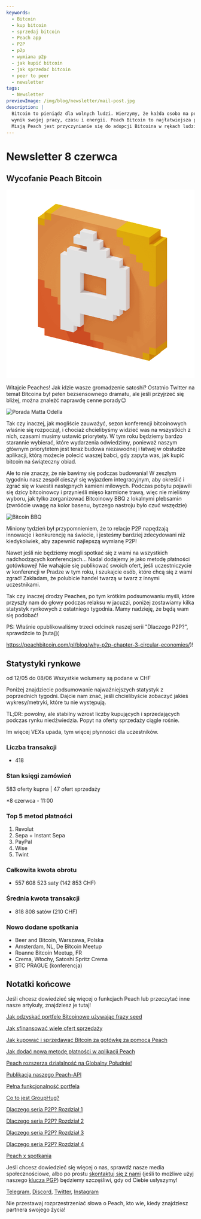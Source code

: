 ```yaml
---
keywords:
  - Bitcoin
  - kup bitcoin
  - sprzedaj bitcoin
  - Peach app
  - P2P
  - p2p
  - wymiana p2p
  - jak kupić bitcoin
  - jak sprzedać bitcoin
  - peer to peer
  - newsletter
tags:
  - Newsletter
previewImage: /img/blog/newsletter/mail-post.jpg
description: |
  Bitcoin to pieniądz dla wolnych ludzi. Wierzymy, że każda osoba ma prawo wybrać, w jakiej walucie przechowuje swoje bogactwo,
  wynik swojej pracy, czasu i energii. Peach Bitcoin to najłatwiejsza platforma do kupowania i sprzedawania bitcoinów w systemie peer to peer.
  Misją Peach jest przyczynianie się do adopcji Bitcoina w rękach ludzi.
---
```


# Newsletter 8 czerwca

## Wycofanie Peach Bitcoin

![peachy peach bitcoin gif](/img/blog/newsletter/gif-peach.gif)

Witajcie Peaches!
Jak idzie wasze gromadzenie satoshi?
Ostatnio Twitter na temat Bitcoina był pełen bezsensownego dramatu, ale jeśli przyjrzeć się bliżej, można znaleźć naprawdę cenne porady😉

![Porada Matta Odella](https://img.mailinblue.com/5647291/images/content_library/original/647f40e8867f053cd05b3683.png)

Tak czy inaczej, jak mogliście zauważyć, sezon konferencji bitcoinowych właśnie się rozpoczął, i chociaż chcielibyśmy widzieć was na wszystkich z nich, czasami musimy ustawić priorytety.
W tym roku będziemy bardzo starannie wybierać, które wydarzenia odwiedzimy, ponieważ naszym głównym priorytetem jest teraz budowa niezawodnej i łatwej w obsłudze aplikacji, którą możecie polecić waszej babci, gdy zapyta was, jak kupić bitcoin na świąteczny obiad.

Ale to nie znaczy, że nie bawimy się podczas budowania! W zeszłym tygodniu nasz zespół cieszył się wyjazdem integracyjnym, aby określić i zgrać się w kwestii następnych kamieni milowych.
Podczas pobytu pojawili się dzicy bitcoinowcy i przynieśli mięso karmione trawą, więc nie mieliśmy wyboru, jak tylko zorganizować Bitcoinowy BBQ z lokalnymi plebsami🔥
(zwróćcie uwagę na kolor basenu, byczego nastroju było czuć wszędzie)

![Bitcoin BBQ](https://img.mailinblue.com/5647291/images/content_library/original/64804d4e000a683033621785.jpg)

Miniony tydzień był przypomnieniem, że to relacje P2P napędzają innowacje i konkurencję na świecie, i jesteśmy bardziej zdecydowani niż kiedykolwiek, aby zapewnić najlepszą wymianę P2P!

Nawet jeśli nie będziemy mogli spotkać się z wami na wszystkich nadchodzących konferencjach... Nadal dodajemy je jako metodę płatności gotówkowej! Nie wahajcie się publikować swoich ofert, jeśli uczestniczycie w konferencji w Pradze w tym roku, i szukajcie osób, które chcą się z wami zgrać! Zakładam, że polubicie handel twarzą w twarz z innymi uczestnikami.

Tak czy inaczej drodzy Peaches, po tym krótkim podsumowaniu myśli, które przyszły nam do głowy podczas relaksu w jacuzzi, poniżej zostawiamy kilka statystyk rynkowych z ostatniego tygodnia. Mamy nadzieję, że będą wam się podobać!

PS: Właśnie opublikowaliśmy trzeci odcinek naszej serii "Dlaczego P2P?", sprawdźcie to [tutaj](

https://peachbitcoin.com/pl/blog/why-p2p-chapter-3-circular-economies/)!

## Statystyki rynkowe

od 12/05 do 08/06
Wszystkie wolumeny są podane w CHF

Poniżej znajdziecie podsumowanie najważniejszych statystyk z poprzednich tygodni. Dajcie nam znać, jeśli chcielibyście zobaczyć jakieś wykresy/metryki, które tu nie występują.

TL;DR: powolny, ale stabilny wzrost liczby kupujących i sprzedających podczas rynku niedźwiedzia.
Popyt na oferty sprzedaży ciągle rośnie.

Im więcej VEXs upada, tym więcej płynności dla uczestników.

### Liczba transakcji

- 418

### Stan księgi zamówień

583 oferty kupna | 47 ofert sprzedaży

\*8 czerwca - 11:00

### Top 5 metod płatności

1. Revolut
2. Sepa + Instant Sepa
3. PayPal
4. Wise
5. Twint

### Całkowita kwota obrotu

- 557 608 523 saty (142 853 CHF)

### Średnia kwota transakcji

- 818 808 satów (210 CHF)

### Nowo dodane spotkania

- Beer and Bitcoin, Warszawa, Polska
- Amsterdam, NL, De Bitcoin Meetup
- Roanne Bitcoin Meetup, FR
- Crema, Włochy, Satoshi Spritz Crema
- BTC PRAGUE (konferencja)

## Notatki końcowe

Jeśli chcesz dowiedzieć się więcej o funkcjach Peach lub przeczytać inne nasze artykuły, znajdziesz je tutaj!

[Jak odzyskać portfele Bitcoinowe używając frazy seed](https://peachbitcoin.com/pl/blog/how-to-restore-peach-wallet/)

[Jak sfinansować wiele ofert sprzedaży](https://peachbitcoin.com/pl/blog/funding-multiple-sell-offers/)

[Jak kupować i sprzedawać Bitcoin za gotówkę za pomocą Peach](https://peachbitcoin.com/pl/blog/how-to-buy-and-sell-bitcoin-with-cash-using-peach/)

[Jak dodać nową metodę płatności w aplikacji Peach](https://peachbitcoin.com/pl/blog/how-to-add-a-payment-method/)

[Peach rozszerza działalność na Globalny Południe!](https://peachbitcoin.com/pl/blog/peach-expands-to-the-global-south/)

[Publikacja naszego Peach-API](https://peachbitcoin.com/pl/blog/making-our-peach-api-public/)

[Pełna funkcjonalność portfela](https://peachbitcoin.com/pl/blog/full-wallet-functionality/)

[Co to jest GroupHug?](https://peachbitcoin.com/pl/blog/group-hug/)

[Dlaczego seria P2P? Rozdział 1](https://peachbitcoin.com/pl/blog/why-p2p-chapter-1/)

[Dlaczego seria P2P? Rozdział 2](https://peachbitcoin.com/pl/blog/why-p2p-chapter-2/)

[Dlaczego seria P2P? Rozdział 3](https://peachbitcoin.com/pl/blog/why-p2p-chapter-3-circular-economies/)

[Dlaczego seria P2P? Rozdział 4](https://peachbitcoin.com/pl/blog/why-p2p-chapter-4-chains-of-trust/)

[Peach x spotkania](https://peachbitcoin.com/pl/blog/peach-for-meetups/)

Jeśli chcesz dowiedzieć się więcej o nas, sprawdź nasze media społecznościowe, albo po prostu [skontaktuj się z nami](mailto:hello@peachbitcoin.com) (jeśli to możliwe użyj naszego [klucza PGP](https://keys.openpgp.org/vks/v1/by-fingerprint/48339A19645E2E53488E0E5479E1B270FACD1BD2)) będziemy szczęśliwi, gdy od Ciebie usłyszymy!

[Telegram](https://t.me/+GkOW1J-ixBBkZWRk), [Discord](https://discord.gg/ypeHz3SW54), [Twitter](https://twitter.com/peachbitcoin), [Instagram](https://instagram.com/peachbitcoin)

Nie przestawaj rozprzestrzeniać słowa o Peach, kto wie, kiedy znajdziesz partnera swojego życia!

